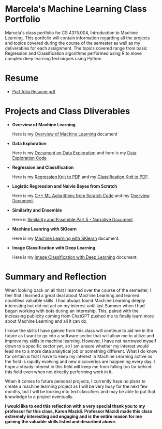 # Marcela's Machine Learning Class Portfolio
Marcela's class portfolio for CS 4375.004, Introduction to Machine Learning. This portfolio will contain information regarding all the projects and topics covered during the course of the semester as well as my deliverables for each assignment. The topics covered range from basic Regression and Classification algorithms performed using R to move complex deep learning techniques using Python.

# Resume

* [Portifolio Resume.pdf](Portifolio_Resume.pdf)


# Projects and Class Dliverables

* **Overview of Machine Learning**

     Here is my [Overview of Machine Learning](OverviewOfMachineLearning.pdf) document


* **Data Exploration**
    
    Here is my [Document on Data Exploration](Data_Exploration.pdf) and here is my [Data Exploration Code](DataExploration.cpp)


* **Regression and Classification**
   
   Here is my [Regression Knit to PDF](Regression.pdf) and my [Classification Knit to PDF](Classification.pdf).


* **Logistic Regression and Naivie Bayes from Scratch**
    
    Here is my [C++ ML Aglorithims from Scratch Code](C++_Alg_From_Scratch.cpp) and my [Overview Document](C++MLAlgorithmsFromScratch.pdf).


* **Similarity and Ensemble**
    
    Here is [Similarity and Ensemble Part 5 - Narrative Document](Similarity_and_Ensemble-Part_5.pdf).


* **Machine Leanring with SKlearn**
    
    Here is my [Machine Learning with SKlearn](Machine_Leanrning_with_SKlearn.pdf) document.


* **Image Classification with Deep Learning**
   
   Here is my [Image Classification with Deep Learning](Image_Classification_with_DL.pdf) document.

# Summary and Reflection

When looking back on all that I learned over the course of the semester, I feel that I learned a great deal about Machine Learning and learned countless valuable skills. I had always found Machine Learning deeply interesting but did not act on my interest until last Summer when I had begun working with bots during an internship. This, paired with the increasing publicity coming from ChatGPT pushed me to finally learn more about Machine Learning and all it can do. 

I know the skills I have gained from this class will continue to aid me in the future as I want to go into a software sector that will allow me to utilize and improve my skills in machine learning. However, I have not narrowed myself down to a specific sector yet, so I am unsure whether my interest would lead me to a more data analytical job or something different. What I do know for certain is that I have to keep my interest in Machine Learning active as the field is rapidly evolving and new discoveries are happening every day. I hope a steady interest in this field will keep me from falling too far behind this field even when not directly performing work in it. 

When it comes to future personal projects, I currently have no plans to create a machine learning project as I will be very busy for the next few months, but I will be looking into text classifiers and may be able to put that knowledge to a project eventually.


**I would like to end this reflection with a very special thank you to my professor for this class, Karen Mazidi. Professor Mazidi made this class extremely interesting and engaging and is the entire reason for me gaining the valuable skills listed and described above.**

